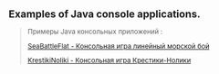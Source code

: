 <small>

## Examples of Java console applications.

>
>Примеры Java консольных приложений :
>  
>[SeaBattleFlat - Консольная игра линейный морской бой](https://github.com/aykononov/JavaConsoleApplications/blob/master/src/SeaBattleFlat.java "Посмотреть пример Java")
>
>[KrestikiNoliki - Консольная игра Крестики-Нолики](https://github.com/aykononov/JavaConsoleApplications/blob/master/src/KrestikiNoliki.java "Посмотреть пример Java")

</small>